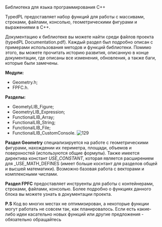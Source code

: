 Библиотека для языка программирования С++

TypedPL предоставляет набор функций для работы с массивами, строками, файлами, консолью, геометрическими фигурами и выражениями в С++.

Документацию к библиотеке вы можете найти среди файлов проекта (typedPL Documentation.pdf). Каждый раздел был подробно описан с примерами использования методов и функций библиотеки. Помимо этого, вы можете прочитать историю развития, описанную в конце документации, где описаны все изменения, обновления, а также баги, которые были замечены.

**Модули:**
- Geometry.h;
- FPFC.h.

**Разделы:**
- GeometyLIB_Figure;
- GeometryLIB_Expression; 
- FunctionalLIB_Array;
- FunctionalLIB_String;
- FunctionalLIB_File;
- FunctionalLIB_CustomConsole.
![129](https://github.com/Hindi-Here/Library-typedPL/assets/90714509/dfd9ab33-2104-446a-bd69-4d55be34148d)

**Раздел Geometry** специализируется на работе с геометрическими фигурами, нахождении их периметра, площади, объемов и поверхностей (используются общие формулы). Также имеется директива констант _USE_CONSTANT_, которая является расширением для _USE_MATH_DEFINES (имеет больше коснтант для разделов общей и высшей математики). Возможно базовая работа с векторами и комплексными числами.

**Раздел FPFC** предоставляет инструенты для работы с контейнерами, строками, файлами, консолью. Более подробно о функциях данного блока вы можете узнать в документации проекта.

**P.S** Код во многих местах не оптимизирован, а некоторые функции могут работать не совсем так, как планировалось. Если есть какие-либо идеи касательно новых функций или другие предложения - обязательно обращайтесь

